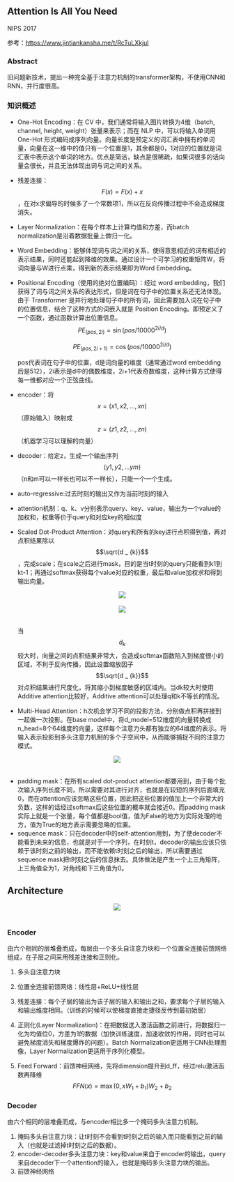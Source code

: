 ## Attention Is All You Need

NIPS 2017

参考：https://www.jintiankansha.me/t/RcTuLXkjul

### Abstract

旧问题新技术，提出一种完全基于注意力机制的transformer架构，不使用CNN和RNN，并行度很高。 

### 知识概述

- One-Hot Encoding：在 CV 中，我们通常将输入图片转换为4维（batch, channel, height, weight）张量来表示；而在 NLP 中，可以将输入单词用 One-Hot 形式编码成序列向量。向量长度是预定义的词汇表中拥有的单词量，向量在这一维中的值只有一个位置是1，其余都是0，1对应的位置就是词汇表中表示这个单词的地方。优点是简洁，缺点是很稀疏，如果词很多的话向量会很长，并且无法体现出词与词之间的关系。

- 残差连接：$$F(x) = F(x)+x$$，在对x求偏导的时候多了一个常数项1，所以在反向传播过程中不会造成梯度消失。

- Layer Normalization：在每个样本上计算均值和方差，而batch normalization是沿着数据批量上做归一化。

- Word Embedding：能够体现词与词之间的关系，使得意思相近的词有相近的表示结果，同时还能起到降维的效果。通过设计一个可学习的权重矩阵W，将词向量与W进行点乘，得到新的表示结果即为Word Embedding。

- Positional Encoding（使用的绝对位置编码）：经过 word embedding，我们获得了词与词之间关系的表达形式，但是词在句子中的位置关系还无法体现。由于 Transformer 是并行地处理句子中的所有词，因此需要加入词在句子中的位置信息，结合了这种方式的词嵌入就是 Position Encoding。即预定义了一个函数，通过函数计算出位置信息。<br>
  $$
  P E _ { ( p o s , 2 i ) } = \sin ( p o s / 1 0 0 0 0 ^ { 2 i / d } )
  $$

  $$
  P E _ { ( p o s , 2 i + 1) } = \cos ( p o s / 1 0 0 0 0 ^ { 2 i / d } )
  $$

  pos代表词在句子中的位置，d是词向量的维度（通常通过word embedding后是512），2i表示是d中的偶数维度，2i+1代表奇数维度，这种计算方式使得每一维都对应一个正弦曲线。

- encoder：将$$x = (x1, x2, ... , xn)$$（原始输入）映射成$$z = (z1, z2, ..., zn)$$（机器学习可以理解的向量）

- decoder：给定z，生成一个输出序列$$(y1,y2,...ym)$$（n和m可以一样长也可以不一样长），只能一个一个生成。

- auto-regressive:过去时刻的输出又作为当前时刻的输入

- attention机制：q、k、v分别表示query、key、value，输出为一个value的加权和，权重等价于query和对应key的相似度

- Scaled Dot-Product Attention：对query和所有的key进行点积得到值，再对点积结果除以$$\sqrt{d _ {k}}$$，完成scale；在scale之后进行mask，目的是当t时刻的query只能看到k1到kt-1；再通过softmax获得每个value对应的权重，最后和value加权求和得到输出向量。

  <div align=center><img src="https://amao996.github.io/blogs/paper-reading/imgs/Transformer/attention1.png" width="  "></div><br>

  <div align=center><img src="https://amao996.github.io/blogs/paper-reading/imgs/Transformer/math1.png" width="  "></div><br>

  当$$d _ {k}$$较大时，向量之间的点积结果非常大，会造成softmax函数陷入到梯度很小的区域，不利于反向传播，因此设置缩放因子$$\sqrt{d _ {k}}$$对点积结果进行尺度化，将其缩小到梯度敏感的区域内。当dk较大时使用Additive attention比较好，Additive attention可以处理q和k不等长的情况。

- Multi-Head Attention：h次机会学习不同的投影方法，分别做点积再拼接到一起做一次投影。在base model中，将d_model=512维度的向量转换成n_head=8个64维度的向量，这样每个注意力头都有独立的64维度的表示。将输入表示投影到多头注意力机制的多个子空间中，从而能够捕捉不同的注意力模式。

<div align=center><img src="https://amao996.github.io/blogs/paper-reading/imgs/Transformer/attention2.png" width="  "></div><br>

- padding mask：在所有scaled dot-product attention都要用到，由于每个批次输入序列长度不同，所以需要对其进行对齐，也就是在较短的序列后面填充0，而在attention应该忽略这些位置，因此把这些位置的值加上一个非常大的负数，这样的话经过softmax后这些位置的概率就会接近0。而padding mask实际上就是一个张量，每个值都是bool值，值为False的地方为实际处理的地方，值为True的地方表示需要忽略的位置。
- sequence mask：只在decoder中的self-attention用到，为了使decoder不能看到未来的信息，也就是对于一个序列，在时刻t，decoder的输出应该只依赖于该时刻之前的输出，而不能依赖t时刻之后的输出，所以需要通过sequence mask把t时刻之后的信息抹去。具体做法是产生一个上三角矩阵，上三角值全为1，对角线和下三角值为0。

## Architecture

<div align=center><img src="https://amao996.github.io/blogs/paper-reading/imgs/Transformer/model.png" width="  "></div><br>

### Encoder

由六个相同的层堆叠而成，每层由一个多头自注意力块和一个位置全连接前馈网络组成，在子层之间采用残差连接和正则化。

1. 多头自注意力块

2. 位置全连接前馈网络：线性层+ReLU+线性层

3. 残差连接：每个子层的输出为该子层的输入和输出之和，要求每个子层的输入和输出维度相同。（训练的时候可以使梯度直接走捷径反传到最初始层）

4. 正则化(Layer Normalization)：在把数据送入激活函数之前进行，将数据归一化为均值位0，方差为1的数据（加快训练速度，加速收敛的作用，同时也可以避免梯度消失和梯度爆炸的问题）。Batch Normalization更适用于CNN处理图像，Layer Normalization更适用于序列化模型。

5. Feed Forward：前馈神经网络，先将dimension提升到d_ff，经过relu激活函数再降维
   $$
   F F N ( x ) = \max ( 0 , x W _ { 1 } + b _ { 1 } ) W _ { 2 } + b _ { 2 }
   $$
   

### Decoder

由六个相同的层堆叠而成，与encoder相比多一个掩码多头注意力机制。

1. 掩码多头自注意力块：让t时刻不会看到t时刻之后的输入而只能看到之前的输入（也就是过滤掉t时刻之后的数据）。
2. encoder-decoder多头注意力块：key和value来自于encoder的输出，query来自decoder下一个attention的输入，也就是掩码多头注意力块的输出。
3. 前馈神经网络